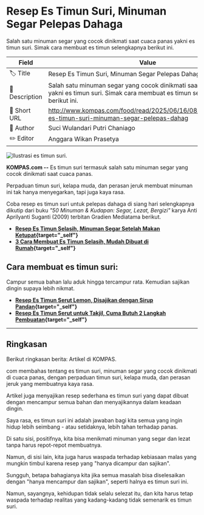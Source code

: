 # Resep Es Timun Suri, Minuman Segar Pelepas Dahaga

Salah satu minuman segar yang cocok dinikmati saat cuaca panas yakni es timun suri. Simak cara membuat es timun selengkapnya berikut ini.

| Field         | Value                                                       |
|---------------|-------------------------------------------------------------|
| 🏷️ Title       | Resep Es Timun Suri, Minuman Segar Pelepas Dahaga |
| 📝 Description | Salah satu minuman segar yang cocok dinikmati saat cuaca panas yakni es timun suri. Simak cara membuat es timun selengkapnya berikut ini. |
| 🔗 Short URL   | http://www.kompas.com/food/read/2025/06/16/083100875/resep-es-timun-suri-minuman-segar-pelepas-dahag |
| 👤 Author      | Suci Wulandari Putri Chaniago |
| ✏️ Editor      | Anggara Wikan Prasetya |

![Ilustrasi es timun suri. ](https://asset.kompas.com/crops/QZv0MTDK1GKSgGcxjq_DIN-V4wk=/3x0:700x465/750x500/data/photo/2024/04/10/6616565d4f520.jpg)

**KOMPAS.com --** Es timun suri termasuk salah satu minuman segar yang cocok dinikmati saat cuaca panas. 

Perpaduan timun suri, kelapa muda, dan perasan jeruk membuat minuman ini tak hanya menyegarkan, tapi juga kaya rasa. 

Coba resep es timun suri untuk pelepas dahaga di siang hari selengkapnya dikutip dari buku *\"50 Minuman & Kudapan: Segar, Lezat, Bergizi\"* karya Anti Aprilyanti Suganti (2009) terbitan Gradien Mediatama berikut.

- **[Resep Es Timun Selasih, Minuman Segar Setelah Makan Ketupat](http://www.kompas.com/food/read/2024/04/10/180900175/resep-es-timun-selasih-minuman-segar-setelah-makan-ketupat){target="_self"}**
- ****[3 Cara Membuat Es Timun Selasih, Mudah Dibuat di Rumah](http://www.kompas.com/food/read/2023/05/17/220300075/3-cara-membuat-es-timun-selasih-mudah-dibuat-di-rumah){target="_self"}****

## Cara membuat es timun suri:

Campur semua bahan lalu aduk hingga tercampur rata. Kemudian sajikan dingin supaya lebih nikmat.

- **[Resep Es Timun Serut Lemon, Disajikan dengan Sirup Pandan](http://www.kompas.com/food/read/2022/05/07/141200975/resep-es-timun-serut-lemon-disajikan-dengan-sirup-pandan){target="_self"}**
- **[Resep Es Timun Serut untuk Takjil, Cuma Butuh 2 Langkah Pembuatan](http://www.kompas.com/food/read/2023/03/12/142800375/resep-es-timun-serut-untuk-takjil-cuma-butuh-2-langkah-pembuatan){target="_self"}**

---
## Ringkasan

Berikut ringkasan berita: Artikel di KOMPAS.

com membahas tentang es timun suri, minuman segar yang cocok dinikmati di cuaca panas, dengan perpaduan timun suri, kelapa muda, dan perasan jeruk yang membuatnya kaya rasa.

 Artikel juga menyajikan resep sederhana es timun suri yang dapat dibuat dengan mencampur semua bahan dan menyajikannya dalam keadaan dingin.



Saya rasa, es timun suri ini adalah jawaban bagi kita semua yang ingin hidup lebih seimbang - atau setidaknya, lebih tahan terhadap panas.

 Di satu sisi, positifnya, kita bisa menikmati minuman yang segar dan lezat tanpa harus repot-repot membuatnya.

 Namun, di sisi lain, kita juga harus waspada terhadap kebiasaan malas yang mungkin timbul karena resep yang "hanya dicampur dan sajikan".

 Sungguh, betapa bahagianya kita jika semua masalah bisa diselesaikan dengan "hanya mencampur dan sajikan", seperti halnya es timun suri ini.

 Namun, sayangnya, kehidupan tidak selalu selezat itu, dan kita harus tetap waspada terhadap realitas yang kadang-kadang tidak semenarik es timun suri.
